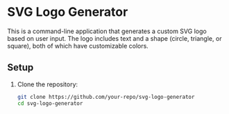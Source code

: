 # SVG Logo Generator

This is a command-line application that generates a custom SVG logo based on user input. The logo includes text and a shape (circle, triangle, or square), both of which have customizable colors.

## Setup

1. Clone the repository:
   ```bash
   git clone https://github.com/your-repo/svg-logo-generator
   cd svg-logo-generator

